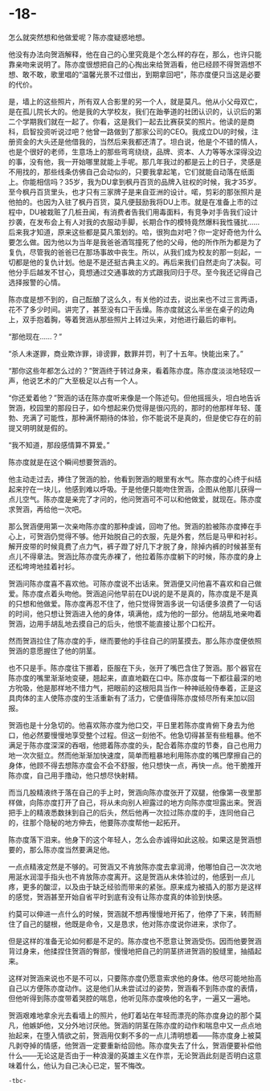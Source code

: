 # -18-
怎么就突然想和他做爱呢？陈亦度疑惑地想。
   
他没有办法向贺涵解释，他在自己的心里究竟是个怎么样的存在，那么，也许只能靠亲吻来说明了。陈亦度很想把自己的心掏出来给贺涵看，他已经顾不得贺涵想不想、敢不敢，歌里唱的“温馨光景不过借出，到期拿回吧”，陈亦度便只当这是必要的代价。

是，墙上的这些照片，所有双人合影里的另一个人，就是莫凡。他从小父母双亡，是在孤儿院长大的。他是我的大学校友，我们在跆拳道的社团认识的，认识后的第二个学期我们就在一起了。你看，这是我们一起去比赛获奖的照片。他读的是商科，启智投资听说过吧？他曾一路做到了那家公司的CEO。我成立DU的时候，注册资金的大头还是他借我的，当然后来我都还清了。坦白说，他是个不错的情人，也是个很好的老师，生意场上的那些弯弯绕绕，品牌、资本、人力等等水深得没边的事，没有他，我一开始哪里就能上手呢。那几年我过的都是云上的日子，灵感是不用找的，那些线条仿佛自己会动似的，只要我拿起笔，它们就能自动落在纸面上。你能相信吗？35岁，我为DU拿到枫丹百货的品牌入驻权的时候，我才35岁。至今枫丹百货里头，也才只有三家牌子是来自亚洲的设计。喏，剪彩的那张照片是他拍的。也因为入驻了枫丹百货，莫凡便鼓励我将DU上市。就是在准备上市的过程中，DU被栽赃了几桩丑闻，有消费者告我们用毒面料，有竞争对手告我们设计抄袭，在发布会上有人对我的衣服动手脚，长期合作的模特竟然爆料我性骚扰……后来我才知道，原来这些都是莫凡策划的。哈，很狗血对吧？你一定好奇他为什么要怎么做。因为他以为当年是我爸爸酒驾撞死了他的父母，他的所作所为都是为了复仇，尽管我的爸爸已在那场事故中丧生。所以，从我们成为校友的那一刻起，一切都是他的复仇计划。他是不是还挺古典主义的。再后来我们自然走向了决裂。可他分手后越发不甘心，竟想通过交通事故的方式跟我同归于尽。至今我还记得自己选择报警的心情。

陈亦度是想不到的，自己酝酿了这么久，有关他的过去，说出来也不过三言两语，花不了多少时间。讲完了，甚至没有口干舌燥。陈亦度就这么半坐在桌子的边角上，双手抱着胸，等着贺涵从那些照片上转过头来，对他进行最后的审判。

“那他现在……？”

“杀人未遂罪，商业欺诈罪，诽谤罪，数罪并罚，判了十五年。快能出来了。”

“那你这些年都怎么过的？”贺涵终于转过身来，看着陈亦度。陈亦度淡淡地轻叹一声，他说艺术的广大至极足以占有一个人。

“你还爱着他？”贺涵的话在陈亦度听来像是一个陈述句。但他摇摇头，坦白地告诉贺涵，校园里的那段日子，如今想起来仍觉得是很闪亮的，那时的他那样年轻、蓬勃、充满了可能性，那种满怀期待的体验，你不能说不是真的，但是使它存在的前提又明明就是假的。

“我不知道，那段感情算不算爱。”

陈亦度就是在这个瞬间想要贺涵的。

他主动走过去，捧住了贺涵的脸，他看到贺涵的眼里有水气。陈亦度的心终于纠结起来拧在一块儿，他感到难以呼吸。于是他便只能吻住贺涵，企图从他那儿获得一点儿空气。陈亦度是亲完了才问的，他问贺涵可不可以和他做爱，就现在。陈亦度求贺涵，再给他一次吧。

那么贺涵便用第一次亲吻陈亦度的那种虔诚，回吻了他。贺涵的脸被陈亦度捧在手心上，可贺涵仍觉得不够。他开始脱自己的衣服，先是外套，然后是马甲和衬衫。解开皮带的时候竟费了点力气，裤子蹬了好几下才脱了身，除掉内裤的时候甚至有点儿不得章法。贺涵比陈亦度先赤裸了，他拉着陈亦度躺下的时候，陈亦度的身上还松垮垮地挂着衬衫。

贺涵问陈亦度喜不喜欢他。可陈亦度说不出话来。贺涵便又问他喜不喜欢和自己做爱。陈亦度点着头吻他。贺涵追问他早前在DU说的是不是真的，陈亦度是不是真的只想和他做爱。陈亦度再忍不住了，他只觉得贺涵多说一句话便多浪费了一句话的时间，他只想让贺涵进入他的身体，填满他，成为他的一部分。他胡乱地亲吻着贺涵，边用手胡乱地去摸自己的后头，他恨不能直接让那个口松开。

然而贺涵拉住了陈亦度的手，继而要他的手往自己的阴茎摸去。那么陈亦度便依照贺涵的意愿握住了他的阴茎。

也不只是手。陈亦度往下挪着，臣服在下头，张开了嘴巴含住了贺涵。那个器官在陈亦度的嘴里渐渐地变硬，翘起来，直直地戳在口中。陈亦度每一下都往最深的地方吮吸，他是那样地不惜力气，把眼前的这根阳具当作一种神祇般侍奉着，正是这具肉体的主人使陈亦度的生活重新有了活力，它便值得陈亦度倾尽所有来加以回报。

贺涵也是十分急切的。他喜欢陈亦度为他口交，平日里若陈亦度肯俯下身去为他口，他必然要慢慢地享受整个过程。但这一刻他不。他急切得甚至有些粗暴。他不满足于陈亦度深深的吞咽，他摁着陈亦度的头，配合着陈亦度的节奏，自己也用力地一次次挺立。然而他渐渐加快速度，简单而粗暴地利用陈亦度的嘴巴摩擦自己的身体，他顾不得去想陈亦度会不会不舒服，他只想快一点，再快一点。他干脆推开陈亦度，自己用手撸动，他只想尽快射精。

而当几股精液终于落在自己的手上时，贺涵向陈亦度张开了双腿，他像第一夜里那样做，向陈亦度打开了自己，将从未向别人袒露过的地方向陈亦度坦露出来。贺涵把手上的精液悉数抹到自己的后头，然后他再一次拉过陈亦度的手，连同他自己的，往那个隐秘的地方伸去，他要陈亦度帮他一起拓开。

陈亦度落下泪来。他身下的这个年轻人，怎么会赤诚得如此这般。如果这是贺涵想要的，那么陈亦度当然要满足他。

一点点精液定然是不够的。可贺涵又不肯放陈亦度去拿润滑，他哪怕自己一次次地用涎水润湿手指头也不肯放陈亦度离开。这是贺涵从未体验过的，他感到一点儿疼，更多的酸涩，以及由于缺乏经验而带来的紧张。原来成为被插入的那方是这样的感觉，贺涵甚至开始自省平时到底有没有让陈亦度真的体验到快感。

约莫可以伸进一点什么的时候，贺涵就不想再慢慢地开拓了，他停了下来，转而掰住了自己的腿根，他既是命令，又是恳求，他对陈亦度说你进来，求你了。

但是这样的准备无论如何都是不足的。陈亦度也不愿意让贺涵受伤。因而他要贺涵背过身来，他揉捏住贺涵的臀部，慢慢地把自己的阴茎挤进贺涵的股缝里，抽插起来。

这样对贺涵来说也不是不可以，只要陈亦度仍愿意索求他的身体。他尽可能地抬高自己以方便陈亦度动作。这是他们从未尝试过的姿势，贺涵看不到陈亦度的表情，但他听得到陈亦度带着哭腔的喘息，他听见陈亦度唤他的名字，一遍又一遍地。

贺涵艰难地拿余光去看墙上的照片，他盯着站在年轻而漂亮的陈亦度身边的那个莫凡，他嫉妒他，又分外地讨厌他。贺涵的阴茎在陈亦度的动作和喘息中又一点点地抬起来，在堕入情欲之前，贺涵用仅剩不多的一点儿清明想着——陈亦度身上被莫凡剥夺掉的情感，他贺涵一定要重新给回他。陈亦度失去了什么，贺涵便要补偿他什么——无论这是否由于一种浪漫的英雄主义在作祟，无论贺涵此刻是否明白这意味着什么，他认为自己决心已定，誓不悔改。

    
    -tbc-
